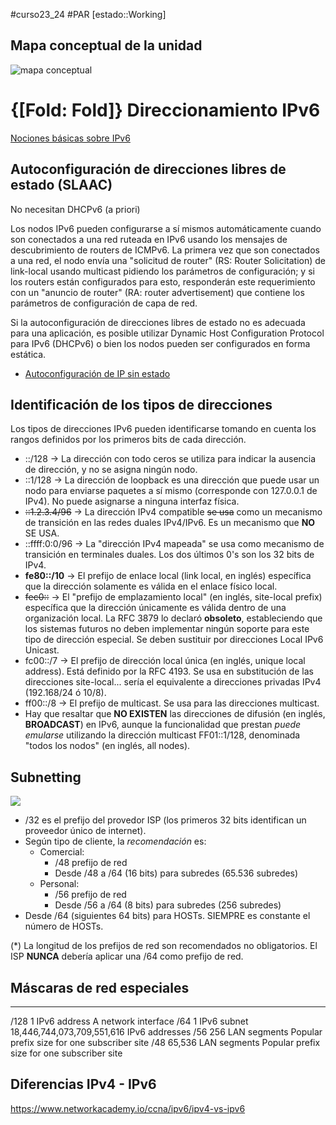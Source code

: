 #curso23_24 #PAR [estado::Working]


## Mapa conceptual de la unidad
![mapa conceptual](https://luiscastelar.duckdns.org/2023/assets/PAR/UT2_MapaConceptual.jpg)

# {[Fold: Fold]} Direccionamiento IPv6


[Nociones básicas sobre IPv6](HTTPS://community.cisco.com/t5/blogs-routing-y-switching/direccionamiento-ipv6-bases-y-fundamentos/ba-p/3103703)

## Autoconfiguración de direcciones libres de estado (SLAAC)

No necesitan DHCPv6 (a priori)

Los nodos IPv6 pueden configurarse a sí mismos automáticamente cuando
son conectados a una red ruteada en IPv6 usando los mensajes de
descubrimiento de routers de ICMPv6. La primera vez que son conectados a
una red, el nodo envía una "solicitud de router" (RS: Router
Solicitation) de link-local usando multicast pidiendo los parámetros de
configuración; y si los routers están configurados para esto,
responderán este requerimiento con un "anuncio de router" (RA: router
advertisement) que contiene los parámetros de configuración de capa de
red.

Si la autoconfiguración de direcciones libres de estado no es adecuada
para una aplicación, es posible utilizar Dynamic Host Configuration
Protocol para IPv6 (DHCPv6) o bien los nodos pueden ser configurados en
forma estática.

+ [Autoconfiguración de IP sin estado](https://www.networkacademy.io/ccna/ipv6/stateless-address-autoconfiguration-slaac)


## Identificación de los tipos de direcciones

Los tipos de direcciones IPv6 pueden identificarse tomando en cuenta los
rangos definidos por los primeros bits de cada dirección.

-   ::/128 -> La dirección con todo ceros se utiliza para indicar la
    ausencia de dirección, y no se asigna ningún nodo.
-   ::1/128 -> La dirección de loopback es una dirección que puede usar
    un nodo para enviarse paquetes a sí mismo (corresponde con 127.0.0.1
    de IPv4). No puede asignarse a ninguna interfaz física.
-   ~~::1.2.3.4/96~~ -> La dirección IPv4 compatible ~~se usa~~ como un
    mecanismo de transición en las redes duales IPv4/IPv6. Es un
    mecanismo que **NO** SE USA.
-   ::ffff:0:0/96 -> La "dirección IPv4 mapeada" se usa como
    mecanismo de transición en terminales duales. Los dos últimos 0\'s
    son los 32 bits de IPv4.
-   **fe80::/10** -> El prefijo de enlace local (link local, en inglés)
    específica que la dirección solamente es válida en el enlace físico
    local.
-   ~~fec0::~~ -> El "prefijo de emplazamiento local" (en inglés,
    site-local prefix) específica que la dirección únicamente es válida
    dentro de una organización local. La RFC 3879 lo declaró
    **obsoleto**, estableciendo que los sistemas futuros no deben
    implementar ningún soporte para este tipo de dirección especial. Se
    deben sustituir por direcciones Local IPv6 Unicast.
-   fc00::/7 -> El prefijo de dirección local única (en inglés, unique
    local address). Está definido por la RFC 4193. Se usa en
    substitución de las direcciones site-local... sería el equivalente a
    direcciones privadas IPv4 (192.168/24 ó 10/8).
-   ff00::/8 -> El prefijo de multicast. Se usa para las direcciones
    multicast.
-   Hay que resaltar que **NO EXISTEN** las direcciones de difusión (en
    inglés, **BROADCAST**) en IPv6, aunque la funcionalidad que prestan
    _puede emularse_ utilizando la dirección multicast
    FF01::1/128, denominada "todos los nodos" (en inglés, all nodes).


## Subnetting

![](https://luiscastelar.duckdns.org/2023/assets/PAR/ipv6-subnetting-www.ipcisco.com_.jpg)

-   /32 es el prefijo del provedor ISP (los primeros 32 bits identifican
    un proveedor único de internet).
-   Según tipo de cliente, la *recomendación* es:
    -   Comercial:
        -   /48 prefijo de red
        -   Desde /48 a /64 (16 bits) para subredes (65.536 subredes)
    -   Personal:
        -   /56 prefijo de red
        -   Desde /56 a /64 (8 bits) para subredes (256 subredes)
-   Desde /64 (siguientes 64 bits) para HOSTs. SIEMPRE es constante el
    número de HOSTs.

(*) La longitud de los prefijos de red son recomendados no
obligatorios. El ISP **NUNCA** debería aplicar una /64 como prefijo de red.


## Máscaras de red especiales
  ------ --------------------- ---------------------------------------------
  /128   1 IPv6 address        A network interface
  /64    1 IPv6 subnet         18,446,744,073,709,551,616 IPv6 addresses
  /56    256 LAN segments      Popular prefix size for one subscriber site
  /48    65,536 LAN segments   Popular prefix size for one subscriber site



## Diferencias IPv4 - IPv6
https://www.networkacademy.io/ccna/ipv6/ipv4-vs-ipv6
